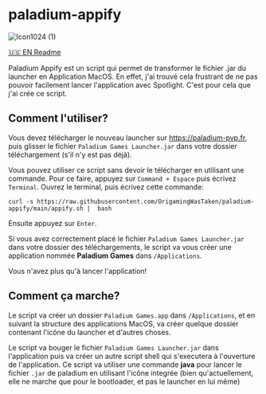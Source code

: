 # paladium-appify

![Icon1024 (1)](https://github.com/OrigamingWasTaken/paladium-appify/assets/74014262/142adf44-c54c-4c59-90aa-731413cd7eb4)

[🇺🇸 EN Readme](https://github.com/OrigamingWasTaken/paladium-appify/blob/main/README_EN.md)

Paladium Appify est un script qui permet de transformer le fichier .jar du launcher en Application MacOS.
En effet, j'ai trouvé cela frustrant de ne pas pouvoir facilement lancer l'application avec Spotlight. C'est pour cela que j'ai crée ce script.

## Comment l'utiliser?

Vous devez télécharger le nouveau launcher sur https://paladium-pvp.fr, puis glisser le fichier `Paladium Games Launcher.jar` dans votre dossier téléchargement (s'il n'y est pas déjà).

Vous pouvez utiliser ce script sans devoir le télécharger en utilisant une commande. Pour ce faire, appuyez sur `Command + Espace` puis écrivez `Terminal`. Ouvrez le terminal, puis écrivez cette commande:

`curl -s https://raw.githubusercontent.com/OrigamingWasTaken/paladium-appify/main/appify.sh |  bash`

Ensuite appuyez sur `Enter`.

Si vous avez correctement placé le fichier `Paladium Games Launcher.jar` dans votre dossier des téléchargements, le script va vous créer une application nommée **Paladium Games** dans `/Applications`.

Vous n'avez plus qu'à lancer l'application!

## Comment ça marche?

Le script va créer un dossier `Paladium Games.app` dans `/Applications`, et en suivant la structure des applications MacOS, va créer quelque dossier contenant l'icône du launcher et d'autres choses.

Le script va bouger le fichier `Paladium Games Launcher.jar` dans l'application puis va créer un autre script shell qui s'executera à l'ouverture de l'application. Ce script va utiliser une commande **java** pour lancer le fichier `.jar` de paladium en utilisant l'icône integrée (bien qu'actuellement, elle ne marche que pour le bootloader, et pas le launcher en lui même)
